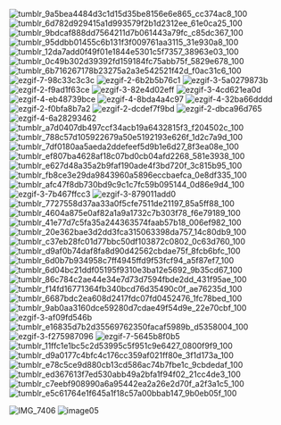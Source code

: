 ![tumblr_9a5bea4484d3c1d15d35be8156e6e865_cc374ac8_100](https://github.com/user-attachments/assets/d91934f7-b7ab-4fca-a818-33c68551064e)
![tumblr_6d782d929415a1d993579f2b1d2312ee_61e0ca25_100](https://github.com/user-attachments/assets/df1c38ff-4c00-4d33-a831-4fd4e6d81aa8)
![tumblr_9bdcaf888dd7564211d7b061443a79fc_c85dc367_100](https://github.com/user-attachments/assets/79753949-9693-486c-b913-2cec535dff6f)
![tumblr_95ddbb01455c6b131f3f009761aa3115_31e930a8_100](https://github.com/user-attachments/assets/8f233a10-6527-47f0-81d9-c8e0bff14da6)
![tumblr_12da7add0f49f01e1844e5301c5f7357_38963e03_100](https://github.com/user-attachments/assets/c8a9f16e-c2bd-4d38-82d5-75500e72bcd4)
![tumblr_0c49b302d39392fd159184fc75abb75f_5829e678_100](https://github.com/user-attachments/assets/5c38ff74-9f9a-4a83-9baa-3ebf43fb2353)
![tumblr_6b716267178b23275a2a3e542521f42d_f0ac31c6_100](https://github.com/user-attachments/assets/4c057a80-f2fb-4e96-ae55-e919461f0975)
![ezgif-7-98c33c3c3c](https://github.com/user-attachments/assets/5aea06ab-b4f9-4bc0-8eed-4b09ac6671fc)
![ezgif-2-6b2b5b76c1](https://github.com/user-attachments/assets/dd1eddcd-4ea5-452f-8129-c5a69da462b0)
![ezgif-3-5a0279873b](https://github.com/user-attachments/assets/f7224151-6dbf-4ecf-b6ba-b6c479dff390)
![ezgif-2-f9ad1f63ce](https://github.com/user-attachments/assets/b10bf65a-5b40-4e34-99a8-afe003513131)
![ezgif-3-82e4d02eff](https://github.com/user-attachments/assets/d885673c-0386-4533-8af5-15d1b234dd48)
![ezgif-3-4cd621ea0d](https://github.com/user-attachments/assets/bd97d571-6c6f-4949-9ef8-9527557a84e0)
![ezgif-4-eb48739bce](https://github.com/user-attachments/assets/ec9c37af-905a-4efc-b2fd-81ad0190ec7d)
![ezgif-4-8bda4a4c97](https://github.com/user-attachments/assets/820c2e2e-2eb8-4f58-b1f8-ea4c1eb632e2)
![ezgif-4-32ba66dddd](https://github.com/user-attachments/assets/29e8b25b-b496-45e2-b4df-7db332455bd5)
![ezgif-2-f0bfa8b7a2](https://github.com/user-attachments/assets/477355f9-6e90-4be8-9950-51f9d5c2483a)
![ezgif-2-dcdef7f9bd](https://github.com/user-attachments/assets/cd5a9577-6ad6-4a67-8456-0a25d195426c)
![ezgif-2-dbca96d765](https://github.com/user-attachments/assets/8506e674-8629-4d9a-bb09-f2a2c1936c3c)
![ezgif-4-6a28293462](https://github.com/user-attachments/assets/4bab992c-303e-4c3a-9ca3-ec9cdb289bd8)
![tumblr_a7d0407db497ccf34acb19a6432815f3_f204502c_100](https://github.com/user-attachments/assets/4202dd59-ec96-492b-8230-8b79cb82580b)
![tumblr_788c57d105922679a50e5192193e626f_1d2c7a9d_100](https://github.com/user-attachments/assets/46c9ed36-604b-49f6-8458-2ac03428cc39)
![tumblr_7df0180aa5aeda2ddefeef5d9b1e6d27_8f3ea08e_100](https://github.com/user-attachments/assets/9266c31f-124b-43c2-8461-6e5493fdd465)
![tumblr_ef807ba4628af18c07bd0cb04afd2268_581e3938_100](https://github.com/user-attachments/assets/497891dd-c362-455b-8d03-3233bb448743)
![tumblr_e627d48a35a2b9faf190ade4f3bd720f_3c815b95_100](https://github.com/user-attachments/assets/98ab6a24-1c53-4210-b620-854ab99b577f)
![tumblr_fb8ce3e29da9843960a5896eccbaefca_0e8df335_100](https://github.com/user-attachments/assets/ed31b95a-4cea-48b2-9b8c-2fe0721b14a3)
![tumblr_afc47f8db730bd9c9c1c7fc59b095144_0d86e9d4_100](https://github.com/user-attachments/assets/b794a1e0-e37d-4f59-b77e-9258c6491f34)
![ezgif-3-7b467ffcc3](https://github.com/user-attachments/assets/8399958d-d9c3-43cd-a75c-4651080fa158)
![ezgif-3-879011add0](https://github.com/user-attachments/assets/47035e2f-4d26-4abc-abbd-6a53669fa1d5)
![tumblr_7727558d37aa33a0f5cfe7511de21197_85a5ff88_100](https://github.com/user-attachments/assets/5a65a2af-431d-452d-afb1-5a7bb922bec2)
![tumblr_4604a875e0af82a1a9a1732c7b303f78_f6e79189_100](https://github.com/user-attachments/assets/1c129afd-de92-45a8-b252-23bc6a49012c)
![tumblr_41e77d7c5fa35a244363574faab57b18_006ef982_100](https://github.com/user-attachments/assets/b9c5a13b-9fa3-4737-a38f-499f6bc662f8)
![tumblr_20e362bae3d2dd3fca315063398da757_14c80db9_100](https://github.com/user-attachments/assets/07087aa6-d0ae-4613-a1f5-4ad32acae968)
![tumblr_c37eb28fc01d77bbc50df103872c0802_0c63d760_100](https://github.com/user-attachments/assets/98b2d693-2b2e-4a60-ab56-badf08a5db7c)
![tumblr_d9af0b74daf8fa8d90d42562cbdae75f_8fcb6bfc_100](https://github.com/user-attachments/assets/d582f2b5-8b85-454a-bbef-2ba662557552)
![tumblr_6d0b7b934958c7ff4945ffd9f53fcf94_a5f87ef7_100](https://github.com/user-attachments/assets/97282d73-8333-49f0-9138-01953c49ba7c)
![tumblr_6d04bc21ddf05195f9310e3ba12e5692_9b35cd67_100](https://github.com/user-attachments/assets/62df919a-a055-4784-998b-6203269a701b)
![tumblr_86c784c2ae44e34e7d73d7594fbde2dd_431f95ae_100](https://github.com/user-attachments/assets/91049139-d56a-4150-87ba-c22f5851c1b8)
![tumblr_f14fd16771364fb340bcd76d35490c0f_ae76235d_100](https://github.com/user-attachments/assets/97286112-24d7-48e8-bac2-d99f80ded3e6)
![tumblr_6687bdc2ea608d2417fdc07fd0452476_1fc78bed_100](https://github.com/user-attachments/assets/57c02c3a-438b-4906-967b-fd6b1b7d1795)
![tumblr_9ab0aa3160dce59280d7cdae49f54d9e_22e70cbf_100](https://github.com/user-attachments/assets/e1edfa95-6574-4b3b-99f6-bbd4a2e89bcf)
![ezgif-3-af09fd546b](https://github.com/user-attachments/assets/c91b73d0-d5af-49d6-91af-7bed5940fda4)
![tumblr_e16835d7b2d35569762350facaf5989b_d5358004_100](https://github.com/user-attachments/assets/7bbaa739-ac3a-4295-9fef-8615bc578c44)
![ezgif-3-f275987096](https://github.com/user-attachments/assets/a5557472-2b81-4dcf-947f-c17df09ce913)
![ezgif-7-5645b8f0b5](https://github.com/user-attachments/assets/df353d13-8302-40d5-a517-c20d4ec2d342)
![tumblr_11ffc1e1bc5c2d53995c5f951c9e6427_0800f9f9_100](https://github.com/user-attachments/assets/c7cc3e4a-14af-4edd-8f45-53e5bdf4a82f)
![tumblr_d9a0177c4bfc4c176cc359af021ff80e_3f1d173a_100](https://github.com/user-attachments/assets/6ec42fb6-c6e4-4623-9417-d3b78ed9eb19)
![tumblr_e78c5ce9d880cb13cd586ac74b7fbe1c_9cbdedaf_100](https://github.com/user-attachments/assets/4e50804e-a8e3-45d7-830e-36c0648381fe)
![tumblr_ed367613f7ed530abb49a2bfa1f94f02_21cc4de3_100](https://github.com/user-attachments/assets/f0c0f127-e5aa-4cc2-a650-3955e04e2872)
![tumblr_c7eebf908990a6a95442ea2a26e2d70f_a2f3a1c5_100](https://github.com/user-attachments/assets/b59531f1-2689-45a6-a811-c2e2f3a82581)
![tumblr_e5c61764e1f645a1f18c57a00bbab147_9b0eb05f_100](https://github.com/user-attachments/assets/e460d0d4-109f-4dff-885d-9e85b21eadb5)

![IMG_7406](https://github.com/user-attachments/assets/03b0d660-dd1b-4d84-86f8-b769661c33b0)
![image05](https://github.com/user-attachments/assets/5596376c-c7b7-4618-90b9-74db0e3de1c7)








<!--
**crypticerebrum/crypticerebrum** is a ✨ _special_ ✨ repository because its `README.md` (this file) appears on your GitHub profile.

Here are some ideas to get you started:

- 🔭 I’m currently working on ...
- 🌱 I’m currently learning ...
- 👯 I’m looking to collaborate on ...
- 🤔 I’m looking for help with ...
- 💬 Ask me about ...
- 📫 How to reach me: ...
- 😄 Pronouns: ...
- ⚡ Fun fact: ...
-->
